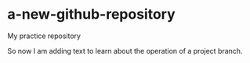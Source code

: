 # a-new-github-repository
My practice repository

So now I am adding text to learn about the operation of a project branch.
